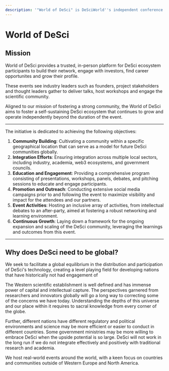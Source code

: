 ```yaml
---
description: '"World of DeSci" is DeSciWorld''s independent conference circuit.'
---
```


# World of DeSci

## Mission

World of DeSci provides a trusted, in-person platform for DeSci ecosystem participants to build their network, engage with investors, find career opportunites and grow their profile.&#x20;

These events see industry leaders such as founders, project stakeholders and thought leaders gather to deliver talks, host workshops and engage the scientific community.&#x20;

Aligned to our mission of fostering a strong community, the World of DeSci aims to foster a self-sustaining DeSci ecosystem that continues to grow and operate independently beyond the duration of the event.&#x20;

***

The initiative is dedicated to achieving the following objectives:

1. **Community Building**: Cultivating a community within a specific geographical location that can serve as a model for future DeSci communities globally.
2. **Integration Efforts**: Ensuring integration across multiple local sectors, including industry, academia, web3 ecosystems, and government councils.
3. **Education and Engagement**: Providing a comprehensive program consisting of presentations, workshops, panels, debates, and pitching sessions to educate and engage participants.
4. **Promotion and Outreach**: Conducting extensive social media campaigns prior to and following the event to maximize visibility and impact for the attendees and our partners.
5. **Event Activities**: Hosting an inclusive array of activities, from intellectual debates to an after-party, aimed at fostering a robust networking and learning environment.
6. **Continuous Growth**: Laying down a framework for the ongoing expansion and scaling of the DeSci community, leveraging the learnings and outcomes from this event.

***

## **Why does DeSci need to be global?**

We seek to facilitate a global equilibrium in the distribution and participation of DeSci's technology, creating a level playing field for developing nations that have historically not had engagement of&#x20;

The Western scientific establishment is well defined and has immense power of capital and intellectual capture. The perspectives garnered from researchers and innovators globally will go a long way to correcting some of the concerns we have today. Understanding the depths of this universe and our place within it requires to sacral knowledge from every corner of the globe.&#x20;

Further, different nations have different regulatory and political environments and science may be more efficient or easier to conduct in different countries. Some government ministries may be more willing to embrace DeSci when the upside potential is so large. DeSci will not work in the long run if we do not integrate effectively and positively with traditional research and academia.

We host real-world events around the world, with a keen focus on countries and communities outside of Western Europe and North America.

